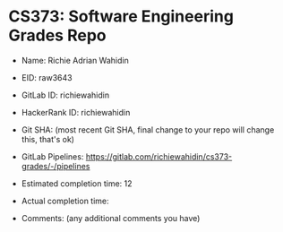 # CS373: Software Engineering Grades Repo

* Name: Richie Adrian Wahidin

* EID: raw3643

* GitLab ID: richiewahidin

* HackerRank ID: richiewahidin

* Git SHA: (most recent Git SHA, final change to your repo will change this, that's ok)

* GitLab Pipelines: https://gitlab.com/richiewahidin/cs373-grades/-/pipelines

* Estimated completion time: 12

* Actual completion time: 

* Comments: (any additional comments you have)
